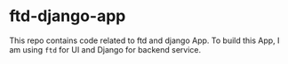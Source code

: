# ftd-django-app

This repo contains code related to ftd and django App. To build this App, 
I am using `ftd` for UI and Django for backend service.
